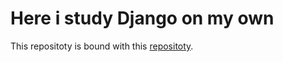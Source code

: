 # Here i study Django on my own
This repositoty is bound with this [repositoty](https://github.com/ervand7/My_best_summary_about_python/tree/master/summary/Django/from%20YouTube).